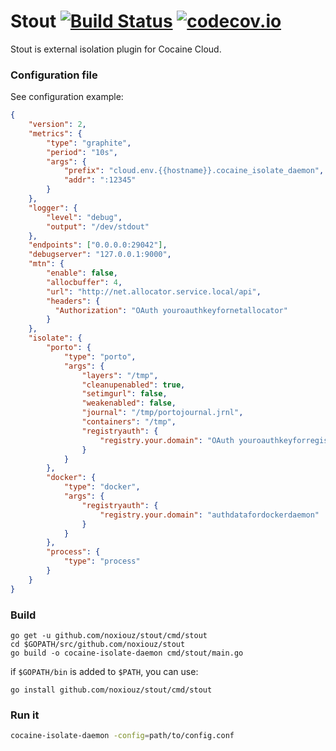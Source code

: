 # Stout  [![Build Status](https://travis-ci.org/noxiouz/stout.svg?branch=master)](https://travis-ci.org/noxiouz/stout) [![codecov.io](https://codecov.io/github/noxiouz/stout/coverage.svg?branch=master)](https://codecov.io/github/noxiouz/stout?branch=master)

Stout is external isolation plugin for Cocaine Cloud.

### Configuration file

See configuration example:

```json
{
    "version": 2,
    "metrics": {
        "type": "graphite",
        "period": "10s",
        "args": {
            "prefix": "cloud.env.{{hostname}}.cocaine_isolate_daemon",
            "addr": ":12345"
        }
    },
    "logger": {
        "level": "debug",
        "output": "/dev/stdout"
    },
    "endpoints": ["0.0.0.0:29042"],
    "debugserver": "127.0.0.1:9000",
    "mtn": {
        "enable": false,
        "allocbuffer": 4,
        "url": "http://net.allocator.service.local/api",
        "headers": {
          "Authorization": "OAuth youroauthkeyfornetallocator"
        }
    },
    "isolate": {
        "porto": {
            "type": "porto",
            "args": {
                "layers": "/tmp",
                "cleanupenabled": true,
                "setimgurl": false,
                "weakenabled": false,
                "journal": "/tmp/portojournal.jrnl",
                "containers": "/tmp",
                "registryauth": {
                    "registry.your.domain": "OAuth youroauthkeyforregistry"
                }
            }
        },
        "docker": {
            "type": "docker",
            "args": {
                "registryauth": {
                    "registry.your.domain": "authdatafordockerdaemon"
                }
            }
        },
        "process": {
            "type": "process"
        }
    }
}
```

### Build

```
go get -u github.com/noxiouz/stout/cmd/stout
cd $GOPATH/src/github.com/noxiouz/stout
go build -o cocaine-isolate-daemon cmd/stout/main.go
```

if `$GOPATH/bin` is added to `$PATH`, you can use:

```
go install github.com/noxiouz/stout/cmd/stout
```

### Run it

```bash
cocaine-isolate-daemon -config=path/to/config.conf
```
